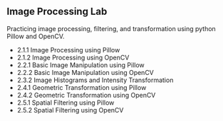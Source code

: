 ## Image Processing Lab

Practicing image processing, filtering, and transformation using python Pillow and OpenCV.

- 2.1.1 Image Processing using Pillow
- 2.1.2 Image Processing using OpenCV
- 2.2.1 Basic Image Manipulation using Pillow 
- 2.2.2 Basic Image Manipulation using OpenCV
- 2.3.2 Image Histograms and Intensity Transformation
- 2.4.1 Geometric Transformation using Pillow
- 2.4.2 Geometric Transformation using OpenCV
- 2.5.1 Spatial Filtering using Pillow
- 2.5.2 Spatial Filtering using OpenCV


